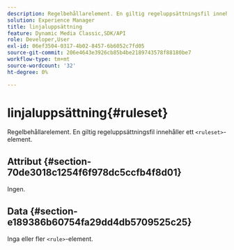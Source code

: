 ```yaml
---
description: Regelbehållarelement. En giltig regeluppsättningsfil innehåller ett <ruleset>-element.
solution: Experience Manager
title: linjaluppsättning
feature: Dynamic Media Classic,SDK/API
role: Developer,User
exl-id: 06ef3504-0317-4b02-8457-6b6052c7fd05
source-git-commit: 206e4643e3926cb85b4be2189743578f88180be7
workflow-type: tm+mt
source-wordcount: '32'
ht-degree: 0%

---
```


# linjaluppsättning{#ruleset}

Regelbehållarelement. En giltig regeluppsättningsfil innehåller ett `<ruleset>`-element.

## Attribut {#section-70de3018c1254f6f978dc5ccfb4f8d01}

Ingen.

## Data {#section-e189386b60754fa29dd4db5709525c25}

Inga eller fler `<rule>`-element.
